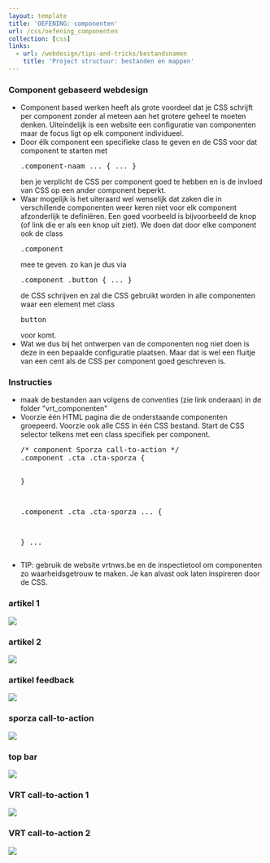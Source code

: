 ```yaml
---
layout: template
title: 'OEFENING: componenten'
url: /css/oefening_componenten
collection: [css]
links:
  - url: /webdesign/tips-and-tricks/bestandsnamen
    title: 'Project structuur: bestanden en mappen'  
---
```

<div class="highlight">
    <h3>Component gebaseerd webdesign</h3>
    <ul>
        <li>
            Component based werken heeft als grote voordeel dat je CSS schrijft per component zonder al meteen aan het grotere geheel te moeten denken. Uiteindelijk is een website een configuratie van componenten maar de focus ligt op elk component individueel.
        </li>
        <li>
            Door élk component een specifieke class te geven en de CSS voor dat component te starten met <pre>.component-naam ... { ... }</pre> ben je verplicht de CSS per component goed te hebben en is de invloed van CSS op een ander component beperkt.
        </li>
        <li> 
            Waar mogelijk is het uiteraard wel wenselijk dat zaken die in verschillende componenten weer keren niet voor elk component afzonderlijk te definiëren. Een goed voorbeeld is bijvoorbeeld de knop (of link die er als een knop uit ziet). We doen dat door elke component ook de class <pre>.component</pre> mee te geven. zo kan je dus via <pre>.component .button { ... }</pre> de CSS schrijven en zal die CSS gebruikt worden in alle componenten waar een element met class <pre>button</pre> voor komt.
        </li>
        <li>
            Wat we dus bij het ontwerpen van de componenten nog niet doen is deze in een bepaalde configuratie plaatsen. Maar dat is wel een fluitje van een cent als de CSS per component goed geschreven is.
        </li>
    </ul>
</div>

<div class="highlight">
    <h3>Instructies</h3>
    <ul>
        <li>maak de bestanden aan volgens de conventies (zie link onderaan) in de folder "vrt_componenten"</li>
        <li>Voorzie één HTML pagina die de onderstaande componenten groepeerd. Voorzie ook alle CSS in één CSS bestand. Start de CSS selector telkens met een class specifiek per component.
<pre>
/* component Sporza call-to-action */
.component .cta .cta-sporza {

}

.component .cta .cta-sporza ... {

}
...
</pre>
        </li>
        <li>TIP: gebruik de website vrtnws.be en de inspectietool om componenten zo waarheidsgetrouw te maken. Je kan alvast ook laten inspireren door de CSS.
        </li>
    </ul>
</div>

<h3>artikel 1</h3>
<img src="/webdesign/css/oefeningen/vrt_artikel_1.png" />

<h3>artikel 2</h3>
<img src="/webdesign/css/oefeningen/vrt_artikel_2.png" />

<h3>artikel feedback</h3>
<img src="/webdesign/css/oefeningen/vrt_artikel_feedback.png" />

<h3>sporza call-to-action</h3>
<img src="/webdesign/css/oefeningen/vrt_sporza_cta.png" />

<h3>top bar</h3>
<img src="/webdesign/css/oefeningen/vrt_top_bar.png" />

<h3>VRT call-to-action 1</h3>
<img src="/webdesign/css/oefeningen/vrt_cta_1.png" />

<h3>VRT call-to-action 2</h3>
<img src="/webdesign/css/oefeningen/vrt_cta_2.png" />

